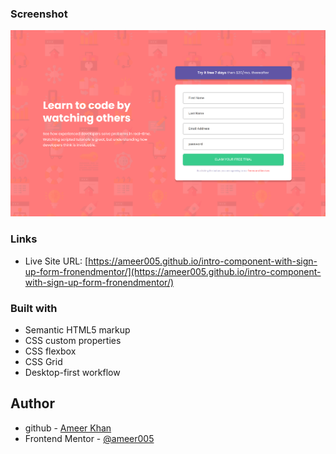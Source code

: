 ### Screenshot

![](images/screenshot.png)

### Links

- Live Site URL: [https://ameer005.github.io/intro-component-with-sign-up-form-fronendmentor/](https://ameer005.github.io/intro-component-with-sign-up-form-fronendmentor/)

### Built with

- Semantic HTML5 markup
- CSS custom properties
- CSS flexbox
- CSS Grid
- Desktop-first workflow

## Author

- github - [Ameer Khan](https://github.com/ameer005)
- Frontend Mentor - [@ameer005](https://www.frontendmentor.io/profile/ameer005)
